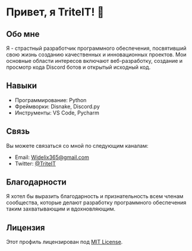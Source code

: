 # Привет, я TriteIT! 👋

## Обо мне

Я - страстный разработчик программного обеспечения, посвятивший свою жизнь созданию качественных и инновационных проектов. Мои основные области интересов включают веб-разработку, создание и просмотр кода Discord ботов и открытый исходный код.

## Навыки

- Программирование: Python
- Фреймворки: Disnake, Discord.py
- Инструменты: VS Code, Pycharm

## Связь

Вы можете связаться со мной по следующим каналам:

- Email: [Widelix365@gmail.com](mailto:widelix365@gmail.com)
- Twitter: [@TriteIT](https://twitter.com/@Widelix365)

## Благодарности

Я хотел бы выразить благодарность и признательность всем членам сообщества, которые делают разработку программного обеспечения таким захватывающим и вдохновляющим.

## Лицензия

Этот профиль лицензирован под [MIT License](https://github.com/triteit/triteit/blob/main/LICENSE).
